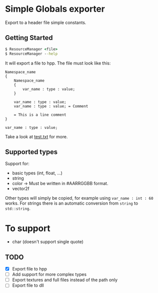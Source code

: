# Simple Globals exporter

Export to a header file simple constants.

## Getting Started

```cmd
$ ResourceManager <file>
$ ResourceManager --help
```

It will export a file to hpp.
The file must look like this:

```
Namespace_name
{
	Namespace_name
	{
		var_name : type : value;
	}
	
	var_name : type : value;
	var_name : type : value; = Comment
	
	= This is a line comment
}

var_name : type : value;

```

Take a look at [test.txt](/test.txt) for more.

## Supported types

Support for:
- basic types (int, float, ...)
- string
- color -> Must be written in #AARRGGBB format.
- vector2f

Other types will simply be copied, for example using `var_name : int : 60` works. For strings there is an automatic conversion from `string` to `std::string`.

# To support
- char (doesn't support single quote)

## TODO

- [x] Export file to hpp
- [ ] Add support for more complex types 
- [ ] Export textures and full files instead of the path only
- [ ] Export file to dll
